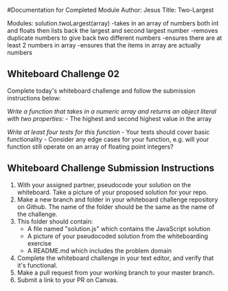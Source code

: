 #Documentation for Completed Module
Author: Jesus
Title: Two-Largest

Modules:
solution.twoLargest(array)
    -takes in an array of numbers both int and floats then lists back the largest and second largest number
    -removes duplicate numbers to give back two different numbers
    -ensures there are at least 2 numbers in array
    -ensures that the items in array are actually numbers

## Whiteboard Challenge 02

Complete today's whiteboard challenge and follow the submission instructions below:

*Write a function that takes in a numeric array and returns an object literal with two properties:*
    - The highest and second highest value in the array

*Write at least four tests for this function*
		- Your tests should cover basic functionality
		- Consider any edge cases for your function, e.g. will your function still operate on an array of floating point integers?


## Whiteboard Challenge Submission Instructions

1. With your assigned partner, pseudocode your solution on the whiteboard. Take a picture of your proposed solution for your repo.
1. Make a new branch and folder in your whiteboard challenge repository on Github. The name of the folder should be the same as the name of the challenge.
1. This folder should contain:
	- A file named "solution.js" which contains the JavaScript solution
	- A picture of your pseudocoded solution from the whiteboarding exercise
	- A README.md which includes the problem domain
1. Complete the whiteboard challenge in your text editor, and verify that it's functional.
1. Make a pull request from your working branch to your master branch.
1. Submit a link to your PR on Canvas.    